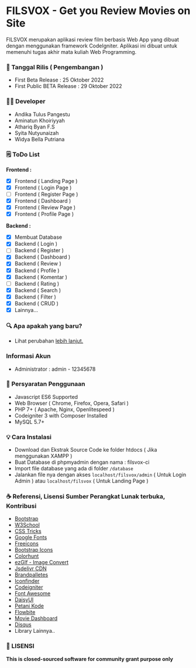 # FILSVOX - Get you Review Movies on Site

FILSVOX merupakan aplikasi review film berbasis Web App yang dibuat dengan menggunakan framework CodeIgniter. Aplikasi ini dibuat untuk memenuhi tugas akhir mata kuliah Web Programming.

### 📆 Tanggal Rilis ( Pengembangan )

- First Beta Release : 25 Oktober 2022
- First Public BETA Release : 29 Oktober 2022

### 👨‍💻 Developer

- Andika Tulus Pangestu
- Aminatun Khoiriyyah
- Athariq Byan F.S
- Syita Nutyunaizah
- Widya Bella Putriana

### 🗒 ToDo List

**Frontend :**

- [x] Frontend ( Landing Page )
- [x] Frontend ( Login Page )
- [ ] Frontend ( Register Page )
- [x] Frontend ( Dashboard )
- [x] Frontend ( Review Page )
- [x] Frontend ( Profile Page )

**Backend :**

- [x] Membuat Database
- [x] Backend ( Login )
- [ ] Backend ( Register )
- [x] Backend ( Dashboard )
- [x] Backend ( Review )
- [x] Backend ( Profile )
- [x] Backend ( Komentar )
- [ ] Backend ( Rating )
- [x] Backend ( Search )
- [x] Backend ( Filter )
- [x] Backend ( CRUD )
- [x] Lainnya...

### 🔍 Apa apakah yang baru?

- Lihat perubahan [lebih lanjut.](../development/changelogs.md)

### Informasi Akun

- Administrator : admin - 12345678

### 📝 Persyaratan Penggunaan

- Javascript ES6 Supported
- Web Browser ( Chrome, Firefox, Opera, Safari )
- PHP 7+ ( Apache, Nginx, Openlitespeed )
- Codeigniter 3 with Composer Installed
- MySQL 5.7+

### 💡 Cara Instalasi

- Download dan Ekstrak Source Code ke folder htdocs ( Jika menggunakan XAMPP )
- Buat Database di phpmyadmin dengan nama : filsvox-ci
- Import file database yang ada di folder ```/database```
- Jalankan file nya dengan akses ```localhost/filsvox/admin``` ( Untuk Login Admin ) atau ```localhost/filsvox``` ( Untuk Landing Page )

### ☕ Referensi, Lisensi Sumber Perangkat Lunak terbuka, Kontribusi

- [Bootstrap](https://getbootstrap.com/)
- [W3School](https://w3school.com)
- [CSS Tricks](https://csstricks.com)
- [Google Fonts](https://fonts.google.com)
- [Freeicons](https://freeicons.io/icon-list/iconly-essential-icons)
- [Bootstrap Icons](https://icons.getbootstrap.com/)
- [Colorhunt](https://colorhunt.co/)
- [ezGIf - Image Convert](https://ezgif.com/png-to-webp/)
- [Jsdelivr CDN](www.jsdelivr.com)
- [Brandpalletes](https://brandpalettes.com)
- [Iconfinder](https://www.iconfinder.com/iconsets/education-759)
- [Codeigniter](https://www.codeigniter.com/)
- [Font Awesome](https://fontawesome.com/)
- [DaisyUI](https://daisyui.com/)
- [Petani Kode](https://www.petanikode.com/)
- [Flowbite](https://flowbite.com/docs/)
- [Movie Dashboard](https://github.com/mazyar1128/tailwindcss-movie-dashboard)
- [Disqus](https://disqus.com/)
- Library Lainnya..

### 📜 LISENSI

**This is closed-sourced software for community grant purpose only**
